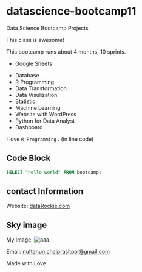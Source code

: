 # datascience-bootcamp11

Data Science Bootcamp Projects

This class is awesome!

This bootcamp runs about 4 months, 10 sprints.

* Google Sheets
- Database
- R Programming
- Data Transformation
- Data Visulization
- Statistic
- Machine Learning
- Website with WordPress
- Python for Data Analyst
- Dashboard

I love `R Programming` . (in line code)

## Code Block
``` sql
SELECT "hello world" FROM bootcamp;
```


## contact Information
Website: [dataRockie.com](dataRockie.com)

## Sky image
My Image: ![aaa]([https://stock.adobe.com/th/search?k=sky](https://t3.ftcdn.net/jpg/01/02/64/28/360_F_102642850_Mca9lTRDH60DQin39YwCF5Jzd15lcdoo.jpg))

Email: nuttanun.chaiprasitpol@gmail.com

Made with Love 
